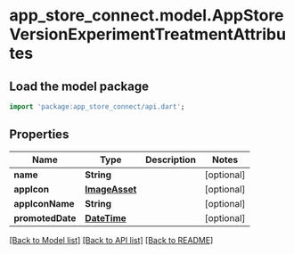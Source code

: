 # app_store_connect.model.AppStoreVersionExperimentTreatmentAttributes

## Load the model package
```dart
import 'package:app_store_connect/api.dart';
```

## Properties
Name | Type | Description | Notes
------------ | ------------- | ------------- | -------------
**name** | **String** |  | [optional] 
**appIcon** | [**ImageAsset**](ImageAsset.md) |  | [optional] 
**appIconName** | **String** |  | [optional] 
**promotedDate** | [**DateTime**](DateTime.md) |  | [optional] 

[[Back to Model list]](../README.md#documentation-for-models) [[Back to API list]](../README.md#documentation-for-api-endpoints) [[Back to README]](../README.md)


